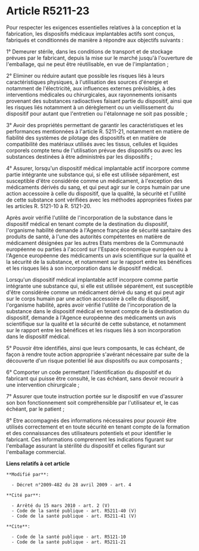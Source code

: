 # Article R5211-23

Pour respecter les exigences essentielles relatives à la conception et la fabrication, les dispositifs médicaux implantables
actifs sont conçus, fabriqués et conditionnés de manière à répondre aux objectifs suivants : 

1° Demeurer stérile, dans les conditions de transport et de stockage prévues par le fabricant, depuis la mise sur le marché
jusqu'à l'ouverture de l'emballage, qui ne peut être réutilisable, en vue de l'implantation ; 

2° Eliminer ou réduire autant que possible les risques liés à leurs caractéristiques physiques, à l'utilisation des sources
d'énergie et notamment de l'électricité, aux influences externes prévisibles, à des interventions médicales ou chirurgicales,
aux rayonnements ionisants provenant des substances radioactives faisant partie du dispositif, ainsi que les risques liés
notamment à un dérèglement ou un vieillissement du dispositif pour autant que l'entretien ou l'étalonnage ne soit pas
possible ; 

3° Avoir des propriétés permettant de garantir les caractéristiques et les performances mentionnées à l'article R. 5211-21,
notamment en matière de fiabilité des systèmes de pilotage des dispositifs et en matière de compatibilité des matériaux
utilisés avec les tissus, cellules et liquides corporels compte tenu de l'utilisation prévue des dispositifs ou avec les
substances destinées à être administrés par les dispositifs ; 

4° Assurer, lorsqu'un dispositif médical implantable actif incorpore comme partie intégrante une substance qui, si elle est
utilisée séparément, est susceptible d'être considérée comme un médicament, à l'exception des médicaments dérivés du sang, et
qui peut agir sur le corps humain par une action accessoire à celle du dispositif, que la qualité, la sécurité et l'utilité
de cette substance sont vérifiées avec les méthodes appropriées fixées par les articles R. 5121-10 à R. 5121-20. 

Après avoir vérifié l'utilité de l'incorporation de la substance dans le dispositif médical en tenant compte de la
destination du dispositif, l'organisme habilité demande à l'Agence française de sécurité sanitaire des produits de santé, à
l'une des autorités compétentes en matière de médicament désignées par les autres Etats membres de la Communauté européenne
ou parties à l'accord sur l'Espace économique européen ou à l'Agence européenne des médicaments un avis scientifique sur la
qualité et la sécurité de la substance, et notamment sur le rapport entre les bénéfices et les risques liés à son
incorporation dans le dispositif médical. 

Lorsqu'un dispositif médical implantable actif incorpore comme partie intégrante une substance qui, si elle est utilisée
séparément, est susceptible d'être considérée comme un médicament dérivé du sang et qui peut agir sur le corps humain par une
action accessoire à celle du dispositif, l'organisme habilité, après avoir vérifié l'utilité de l'incorporation de la
substance dans le dispositif médical en tenant compte de la destination du dispositif, demande à l'Agence européenne des
médicaments un avis scientifique sur la qualité et la sécurité de cette substance, et notamment sur le rapport entre les
bénéfices et les risques liés à son incorporation dans le dispositif médical. 

5° Pouvoir être identifiés, ainsi que leurs composants, le cas échéant, de façon à rendre toute action appropriée s'avérant
nécessaire par suite de la découverte d'un risque potentiel lié aux dispositifs ou aux composants ; 

6° Comporter un code permettant l'identification du dispositif et du fabricant qui puisse être consulté, le cas échéant, sans
devoir recourir à une intervention chirurgicale ; 

7° Assurer que toute instruction portée sur le dispositif en vue d'assurer son bon fonctionnement soit compréhensible par
l'utilisateur et, le cas échéant, par le patient ; 

8° Etre accompagnés des informations nécessaires pour pouvoir être utilisés correctement et en toute sécurité en tenant
compte de la formation et des connaissances des utilisateurs potentiels et pour identifier le fabricant. Ces informations
comprennent les indications figurant sur l'emballage assurant la stérilité du dispositif et celles figurant sur l'emballage
commercial.

**Liens relatifs à cet article**

	**Modifié par**:

	  - Décret n°2009-482 du 28 avril 2009 - art. 4

	**Cité par**:

	  - Arrêté du 15 mars 2010 - art. 2 (V)
	  - Code de la santé publique - art. R5211-40 (V)
	  - Code de la santé publique - art. R5211-41 (V)

	**Cite**:

	  - Code de la santé publique - art. R5121-10
	  - Code de la santé publique - art. R5211-21
